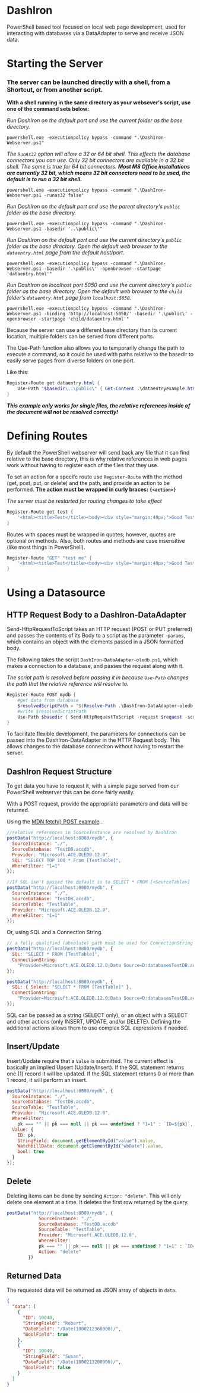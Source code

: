 # DashIron

PowerShell based tool focused on local web page development, used for interacting with databases via a DataAdapter to serve and receive JSON data.

# Starting the Server

### The server can be launched directly with a shell, from a Shortcut, or from another script.

**With a shell running in the same directory as your websever's script, use one of the command sets below:**

_Run DashIron on the default port and use the current folder as the base directory._

```
powershell.exe -executionpolicy bypass -command ".\DashIron-Webserver.ps1"
```

_The `RunAs32` option will allow a 32 or 64 bit shell. This effects the database connectors you can use. Only 32 bit connectors are available in a 32 bit shell. The same is true for 64 bit connectors._ **_Most MS Office installations are currently 32 bit, which means 32 bit connectors need to be used, the default is to run a 32 bit shell._**

```
powershell.exe -executionpolicy bypass -command ".\DashIron-Webserver.ps1 -runas32 false"
```

_Run DashIron on the default port and use the parent directory's `public` folder as the base directory._

```
powershell.exe -executionpolicy bypass -command ".\DashIron-Webserver.ps1 -basedir '..\public\'"
```

_Run DashIron on the default port and use the current directory's `public` folder as the base directory. Open the default web browser to the `dataentry.html` page from the default host/port._

```
powershell.exe -executionpolicy bypass -command ".\DashIron-Webserver.ps1 -basedir '.\public\' -openbrowser -startpage 'dataentry.html'"
```

_Run DashIron on localhost port 5050 and use the current directory's `public` folder as the base directory. Open the default web browser to the `child` folder's `dataentry.html` page from `localhost:5050`._

```
powershell.exe -executionpolicy bypass -command ".\DashIron-Webserver.ps1 -binding 'http://localhost:5050/' -basedir '.\public\' -openbrowser -startpage 'child/dataentry.html'"
```

Because the server can use a different base directory than its current location, multiple folders can be served from different ports.

The Use-Path function also allows you to temporarily change the path to execute a command, so it could be used with paths relative to the basedir to easily serve pages from diverse folders on one port.

Like this:

```powershell
Register-Route get dataentry.html {
    Use-Path "$basedir\..\public\" { Get-Content .\dataentryexample.html }
}
```

**_This example only works for single files, the relative references inside of the document will not be resolved correctly!_**

# Defining Routes

By default the PowerShell webserver will send back any file that it can find relative to the base directory, this is why relative references in web pages work without having to register each of the files that they use.

To set an action for a specifc route use `Register-Route` with the method (get, post, put, or delete) and the path, and provide an action to be performed. **The action must be wrapped in curly braces: `{<action>}`**

_The server must be restarted for routing changes to take effect_

```powershell
Register-Route get test {
    '<html><title>Test</title><body><div style="margin:40px;">Good Test</div></body></html>'
}
```

Routes with spaces must be wrapped in quotes; however, quotes are optional on methods. Also, both routes and methods are case insensitive (like most things in PowerShell).

```powershell
Register-Route "GET" "test me" {
    '<html><title>Test</title><body><div style="margin:40px;">Good Test Me</div></body></html>'
}
```

# Using a Datasource

## HTTP Request Body to a DashIron-DataAdapter

Send-HttpRequestToScript takes an HTTP request (POST or PUT preferred) and passes the contents of its Body to a script as the parameter `-params`, which contains an object with the elements passed in a JSON formatted body.

The following takes the script `DashIron-DataAdapter-oledb.ps1`, which makes a connection to a database, and passes the request along with it.

_The script path is resolved before passing it in because `Use-Path` changes the path that the relative reference will resolve to._

```powershell
Register-Route POST mydb {
    #get data from database
    $resolvedScriptPath = "$(Resolve-Path .\DashIron-DataAdapter-oledb.ps1)"
    #write $resolvedScriptPath
    Use-Path $basedir { Send-HttpRequestToScript -request $request -scriptPath $resolvedScriptPath }
}
```

To facilitate flexible development, the parameters for connections can be passed into the DashIron-DataAdapter in the HTTP Request body. This allows changes to the database conneciton without having to restart the server.

## DashIron Request Structure

To get data you have to request it, with a simple page served from our PowerShell webserver this can be done fairly easily.

With a POST request, provide the appropriate parameters and data will be returned.

Using the [MDN fetch() POST example]...

```javascript
//relative references in SourceInstance are resolved by DashIron
postData("http://localhost:8080/mydb", {
  SourceInstance: "./",
  SourceDatabase: "TestDB.accdb",
  Provider: "Microsoft.ACE.OLEDB.12.0",
  SQL: "SELECT TOP 100 * From [TestTable]",
  WhereFilter: "1=1"
});

//If SQL isn't passed the default is to SELECT * FROM [<SourceTable>]
postData("http://localhost:8080/mydb", {
  SourceInstance: "./",
  SourceDatabase: "TestDB.accdb",
  SourceTable: "TestTable",
  Provider: "Microsoft.ACE.OLEDB.12.0",
  WhereFilter: "1=1"
});
```

Or, using SQL and a Connection String.

```javascript
// a fully qualified (absolute) path must be used for ConnectionString
postData("http://localhost:8080/mydb", {
  SQL: "SELECT * FROM [TestTable]",
  ConnectionString:
    "Provider=Microsoft.ACE.OLEDB.12.0;Data Source=D:databasesTestDB.accdb"
});

postData("http://localhost:8080/mydb", {
  SQL: { Select: "SELECT * FROM [TestTable]" },
  ConnectionString:
    "Provider=Microsoft.ACE.OLEDB.12.0;Data Source=D:databasesTestDB.accdb"
});
```

SQL can be passed as a string (SELECT only), or an object with a SELECT and other actions (only INSERT, UPDATE, and/or DELETE). Defining the additional actions allows them to use complex SQL expressions if needed.

## Insert/Update

Insert/Update require that a `Value` is submitted. The current effect is basically an implied Upsert (Update/Insert). If the SQL statement returns one (1) record it will be updated. If the SQL statement returns 0 or more than 1 record, it will perform an insert.

```javascript
postData("http://localhost:8080/mydb", {
  SourceInstance: "./",
  SourceDatabase: "TestDB.accdb",
  SourceTable: "TestTable",
  Provider: "Microsoft.ACE.OLEDB.12.0",
  WhereFilter:
    pk === "" || pk === null || pk === undefined ? "1=1" : `ID=${pk}`,
  Value: {
    ID: pk,
    StringField: document.getElementById("value").value,
    WatchbillDate: document.getElementById("wbDate").value,
    bool: true
  }
});
```

## Delete

Deleting items can be done by sending `Action: "delete"`. This will only delete one element at a time. It deletes the first row returned by the query.

```javascript
postData("http://localhost:8080/mydb", {
            SourceInstance: "./",
            SourceDatabase: "TestDB.accdb"
            SourceTable: "TestTable",
            Provider: "Microsoft.ACE.OLEDB.12.0",
            WhereFilter:
            pk === "" || pk === null || pk === undefined ? "1=1" : `ID=${pk}`,
            Action: "delete"
        })
```

## Returned Data

The requested data will be returned as JSON array of objects in `data`.

```json
{
  "data": [
    {
      "ID": 10048,
      "StringField": "Robert",
      "DateField": "/Date(1000212360000)/",
      "BoolField": true
    },
    {
      "ID": 10049,
      "StringField": "Susan",
      "DateField": "/Date(1000213200000)/",
      "BoolField": false
    }
  ]
}
```

[mdn fetch() post example]: https://developer.mozilla.org/en-US/docs/Web/API/Fetch_API/Using_Fetch#Supplying_request_options
